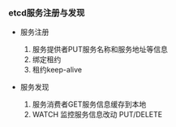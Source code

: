 ### etcd服务注册与发现
- 服务注册
  1. 服务提供者PUT服务名称和服务地址等信息
  2. 绑定租约
  3. 租约keep-alive
  
- 服务发现
  1. 服务消费者GET服务信息缓存到本地
  2. WATCH 监控服务信息改动 PUT/DELETE